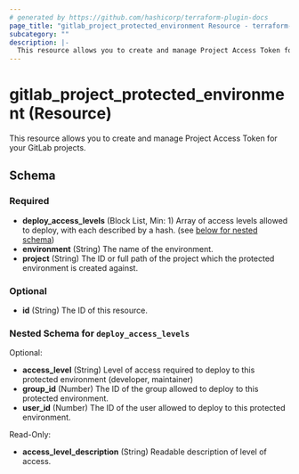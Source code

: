 ```yaml
---
# generated by https://github.com/hashicorp/terraform-plugin-docs
page_title: "gitlab_project_protected_environment Resource - terraform-provider-gitlab"
subcategory: ""
description: |-
  This resource allows you to create and manage Project Access Token for your GitLab projects.
---
```


# gitlab_project_protected_environment (Resource)

This resource allows you to create and manage Project Access Token for your GitLab projects.



<!-- schema generated by tfplugindocs -->
## Schema

### Required

- **deploy_access_levels** (Block List, Min: 1) Array of access levels allowed to deploy, with each described by a hash. (see [below for nested schema](#nestedblock--deploy_access_levels))
- **environment** (String) The name of the environment.
- **project** (String) The ID or full path of the project which the protected environment is created against.

### Optional

- **id** (String) The ID of this resource.

<a id="nestedblock--deploy_access_levels"></a>
### Nested Schema for `deploy_access_levels`

Optional:

- **access_level** (String) Level of access required to deploy to this protected environment (developer, maintainer)
- **group_id** (Number) The ID of the group allowed to deploy to this protected environment.
- **user_id** (Number) The ID of the user allowed to deploy to this protected environment.

Read-Only:

- **access_level_description** (String) Readable description of level of access.



